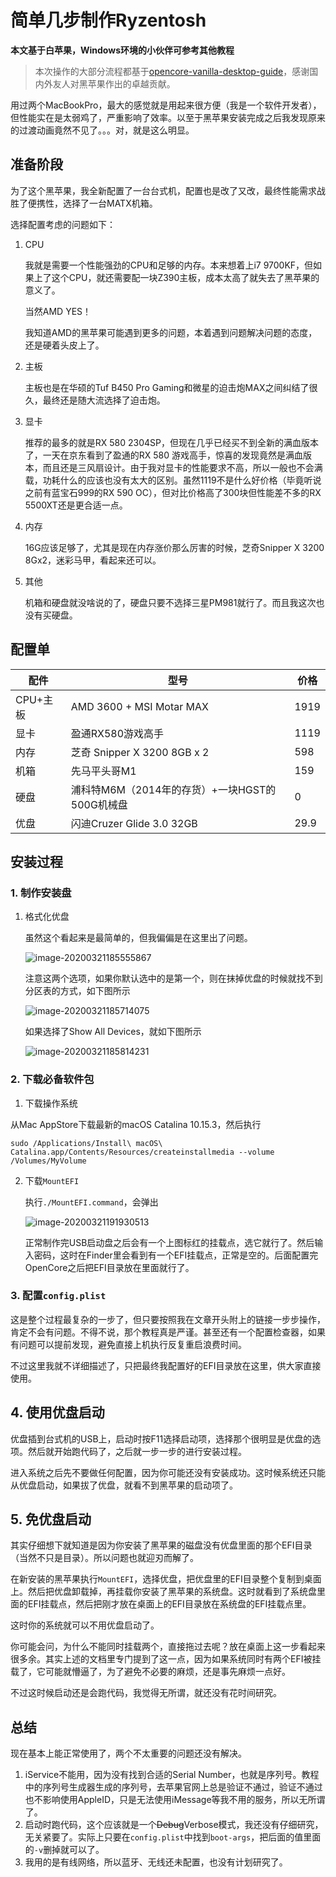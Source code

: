 # 简单几步制作Ryzentosh

**本文基于白苹果，Windows环境的小伙伴可参考其他教程**

> 本次操作的大部分流程都基于[opencore-vanilla-desktop-guide](https://khronokernel-2.gitbook.io/opencore-vanilla-desktop-guide/)，感谢国内外友人对黑苹果作出的卓越贡献。

用过两个MacBookPro，最大的感觉就是用起来很方便（我是一个软件开发者），但性能实在是太弱鸡了，严重影响了效率。以至于黑苹果安装完成之后我发现原来的过渡动画竟然不见了。。。对，就是这么明显。

## 准备阶段

为了这个黑苹果，我全新配置了一台台式机，配置也是改了又改，最终性能需求战胜了便携性，选择了一台MATX机箱。

选择配置考虑的问题如下：

1. CPU

   我就是需要一个性能强劲的CPU和足够的内存。本来想着上i7 9700KF，但如果上了这个CPU，就还需要配一块Z390主板，成本太高了就失去了黑苹果的意义了。

   当然AMD YES！

   我知道AMD的黑苹果可能遇到更多的问题，本着遇到问题解决问题的态度，还是硬着头皮上了。

2. 主板

   主板也是在华硕的Tuf B450 Pro Gaming和微星的迫击炮MAX之间纠结了很久，最终还是随大流选择了迫击炮。

3. 显卡

   推荐的最多的就是RX 580 2304SP，但现在几乎已经买不到全新的满血版本了，一天在京东看到了盈通的RX 580 游戏高手，惊喜的发现竟然是满血版本，而且还是三风扇设计。由于我对显卡的性能要求不高，所以一般也不会满载，功耗什么的应该也没有太大的区别。虽然1119不是什么好价格（毕竟听说之前有蓝宝石999的RX 590 OC），但对比价格高了300块但性能差不多的RX  5500XT还是更合适一点。

4. 内存

   16G应该足够了，尤其是现在内存涨价那么厉害的时候，芝奇Snipper X 3200 8Gx2，迷彩马甲，看起来还可以。

5. 其他

   机箱和硬盘就没啥说的了，硬盘只要不选择三星PM981就行了。而且我这次也没有买硬盘。

## 配置单

| 配件     | 型号                                           | 价格 |
| -------- | ---------------------------------------------- | ---- |
| CPU+主板 | AMD 3600 + MSI Motar MAX                       | 1919 |
| 显卡     | 盈通RX580游戏高手                              | 1119 |
| 内存     | 芝奇 Snipper X 3200 8GB x 2                    | 598  |
| 机箱     | 先马平头哥M1                                   | 159  |
| 硬盘     | 浦科特M6M（2014年的存货）+一块HGST的500G机械盘 | 0    |
| 优盘     | 闪迪Cruzer Glide 3.0 32GB                      | 29.9 |

## 安装过程

### 1. 制作安装盘

1. 格式化优盘

   虽然这个看起来是最简单的，但我偏偏是在这里出了问题。

   ![image-20200321185555867](https://raw.githubusercontent.com/lovelock/images/master/imgimage-20200321185555867.png)

   注意这两个选项，如果你默认选中的是第一个，则在抹掉优盘的时候就找不到分区表的方式，如下图所示

   ![image-20200321185714075](https://raw.githubusercontent.com/lovelock/images/master/imgimage-20200321185714075.png)

   如果选择了Show All Devices，就如下图所示

   ![image-20200321185814231](https://raw.githubusercontent.com/lovelock/images/master/imgimage-20200321185814231.png)

   

### 2. 下载必备软件包

1. 下载操作系统

从Mac AppStore下载最新的macOS Catalina 10.15.3，然后执行

```
sudo /Applications/Install\ macOS\ Catalina.app/Contents/Resources/createinstallmedia --volume /Volumes/MyVolume
```

2. 下载`MountEFI`

   执行`./MountEFI.command`，会弹出

   ![image-20200321191930513](https://raw.githubusercontent.com/lovelock/images/master/imgimage-20200321191930513.png)

   正常制作完USB启动盘之后会有一个上图标红的挂载点，选它就行了。然后输入密码，这时在Finder里会看到有一个EFI挂载点，正常是空的。后面配置完OpenCore之后把EFI目录放在里面就行了。

### 3. 配置`config.plist`

这是整个过程最复杂的一步了，但只要按照我在文章开头附上的链接一步步操作，肯定不会有问题。不得不说，那个教程真是严谨。甚至还有一个配置检查器，如果有问题可以提前发现，避免直接上机执行反复重启浪费时间。

不过这里我就不详细描述了，只把最终我配置好的EFI目录放在这里，供大家直接使用。

## 4. 使用优盘启动

优盘插到台式机的USB上，启动时按F11选择启动项，选择那个很明显是优盘的选项。然后就开始跑代码了，之后就一步一步的进行安装过程。

进入系统之后先不要做任何配置，因为你可能还没有安装成功。这时候系统还只能从优盘启动，如果拔了优盘，就看不到黑苹果的启动项了。

## 5. 免优盘启动

其实仔细想下就知道是因为你安装了黑苹果的磁盘没有优盘里面的那个EFI目录（当然不只是目录）。所以问题也就迎刃而解了。

在新安装的黑苹果执行`MountEFI`，选择优盘，把优盘里的EFI目录整个复制到桌面上。然后把优盘卸载掉，再挂载你安装了黑苹果的系统盘。这时就看到了系统盘里面的EFI挂载点，然后把刚才放在桌面上的EFI目录放在系统盘的EFI挂载点里。

这时你的系统就可以不用优盘启动了。

你可能会问，为什么不能同时挂载两个，直接拖过去呢？放在桌面上这一步看起来很多余。其实上述的文档里专门提到了这一点，因为如果系统同时有两个EFI被挂载了，它可能就懵逼了，为了避免不必要的麻烦，还是事先麻烦一点好。

不过这时候启动还是会跑代码，我觉得无所谓，就还没有花时间研究。

## 总结

现在基本上能正常使用了，两个不太重要的问题还没有解决。

1. iService不能用，因为没有找到合适的Serial Number，也就是序列号。教程中的序列号生成器生成的序列号，去苹果官网上总是验证不通过，验证不通过也不影响使用AppleID，只是无法使用iMessage等我不用的服务，所以无所谓了。
2. 启动时跑代码，这个应该就是一个~~Debug~~Verbose模式，我还没有仔细研究，无关紧要了。实际上只要在`config.plist`中找到`boot-args`，把后面的值里面的`-v`删掉就可以了。
3. 我用的是有线网络，所以蓝牙、无线还未配置，也没有计划研究了。



